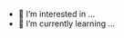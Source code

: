 - 👀 I’m interested in ...
- 🌱 I’m currently learning ...

<!---
jaiverma1019/jaiverma1019 is a ✨ special ✨ repository because its `README.md` (this file) appears on your GitHub profile.
You can click the Preview link to take a look at your changes.
--->
